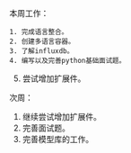 本周工作：

 	1. 完成语言整合。
 	2. 创建多语言容器。
 	3. 了解influxdb。
 	4. 编写以及完善python基础面试题。

5. 尝试增加扩展件。

次周：

1. 继续尝试增加扩展件。
2. 完善面试题。
3. 完善模型库的工作。

